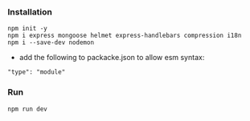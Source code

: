 ### Installation
```
npm init -y
npm i express mongoose helmet express-handlebars compression i18n
npm i --save-dev nodemon
```
- add the following to packacke.json to allow esm syntax:
```
"type": "module"
```

### Run
```
npm run dev
```

